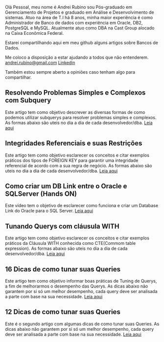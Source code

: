 
Olá Pessoal, meu nome é Andrei Rubino sou Pós-graduado em Gerenciamento de Projetos e graduado em Análise e Desenvolvimento de sistemas.
Atuo na área de T.I há 8 anos, minha maior experiência é como Administrador de Banco de dados com experiência em Oracle, DB2, PostgreSQL e MySQL. 
Atualmente atuo como DBA na Cast Group alocado na Caixa Econômica Federal.

Estarei compartilhando aqui em meu github alguns artigos sobre Bancos de Dados.

Me coloco a disposição a estar ajudando a todos que não entenderem.
andrei.rubino@gmail.com
[Linkedin](https://www.linkedin.com/in/andreirubino/)

Também estou sempre aberto a opiniões caso tenham algo para compartilhar.


## Resolvendo Problemas Simples e Complexos com Subquery
Este artigo tem como objetivo descrever as diversas formas de como podemos utilizar subquerys para resolver problemas simples e complexos. As formas abaixo são uteis no dia a dia de cada desenvolvedor/dba.
[Leia aqui](https://andreirubino.github.io/resolvendo-problemas-simples-e-complexos-com-subquery/)

## Integridades Referenciais e suas Restrições
Este artigo tem como objetivo esclarecer os conceitos e citar exemplos práticos dos tipos de FOREIGN KEY para garantir uma integridade referencial de acordo com a sua regra de negócio. As formas abaixo são uteis no dia a dia de cada desenvolvedor/dba.
[Leia aqui](https://andreirubino.github.io/Integridades-Referenciais-e-suas-Restricoes/)

## Como criar um DB Link entre o Oracle e SQLServer (Hands ON)
Este vídeo tem o objetivo de esclarecer como funciona e criar um Database Link do Oracle para o SQL Server.
[Leia aqui](https://andreirubino.github.io/Como-criar-um-DB-Link-entre-Oracle-e-SQL-Server/)

## Tunando Querys com cláusula WITH
Este artigo tem como objetivo esclarecer os conceitos e citar exemplos práticos da Cláusula WITH conhecida como CTE(Commom table expression). As formas abaixo são uteis no dia a dia de cada desenvolvedor/dba.
[Leia aqui](https://andreirubino.github.io/tunando-Querys-com-clausula-WITH/)

## 16 Dicas de como tunar suas Queries
Este artigo tem como objetivo informar boas práticas de Tuning de Querys, a fim de melhorarmos o desempenho das Querys. As dicas abaixo não garantem por si só um melhor desempenho, cada query deve ser analisada a parte com base na sua necessidade.
[Leia aqui](https://andreirubino.github.io/16-Dicas-de-como-tunar-suas-Queries/)

## 12 Dicas de como tunar suas Queries
Este é o segundo artigo com algumas dicas de como tunar suas Queries. As dicas abaixo não garantem por si só um melhor desempenho, cada query deve ser analisada a parte com base na sua necessidade.
[Leia aqui](https://andreirubino.github.io/12-Dicas-de-como-tunar-suas-Queries/)

